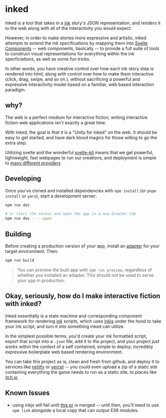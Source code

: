 # inked
Inked is a tool that takes in a [ink](https://www.inklestudios.com/ink/) story's JSON representation, and renders it to the web along with all of the interactivity you would expect. 

However, in order to make stories more expressive and artistic, inked attempts to extend the ink specifications by mapping them into [Svelte Components](https://svelte.dev) -- web components, basically -- to provide a full suite of tools to construct visual representations for everything within the ink specficiations, as well as some fun tricks. 

In other words, you have creative control over how each ink story step is rendered into html, along with control over how to make them interactive (click, drag, swipe, and so on.), without sacrificing a powerful and expressive interactivity model based on a familiar, web based interaction paradigm.

## why?
The web is a perfect medium for interactive fiction; writing interactive fiction web applications isn't exactly a great time. 

With inked, the goal is that it is a "Unity for inked" on the web.  It should be easy to get started, and have dark blood magics for those willing to go the extra step.  

Utilizing svelte and the wonderful [svelte-kit](https://kit.svelte.dev) means that we get powerful, lightweight, fast webpages to run our creations, and deployment is simple to [many different providers](https://kit.svelte.dev/docs#adapters)

## Developing 

Once you've cloned and installed dependencies with `npm install` (or `pnpm install` or `yarn`), start a development server:

```bash
npm run dev

# or start the server and open the app in a new browser tab
npm run dev -- --open
```

## Building

Before creating a production version of your app, install an [adapter](https://kit.svelte.dev/docs#adapters) for your target environment. Then:

```bash
npm run build
```

> You can preview the built app with `npm run preview`, regardless of whether you installed an adapter. This should _not_ be used to serve your app in production.

## Okay, seriously, how do I make interactive fiction with inked?

Inked essentially is a state machine and corresponding component framework for rendering [ink](https://www.inklestudios.com/ink/) scripts, which uses [inkjs]() under the hood to take your ink script, and turn it into something inked can utilize. 

In the simplest possible terms, you'd create your ink formatted script, export that script into a `.json` file, add it to the project, and your project *just works* within the context of a self contained, simple to deploy, incredibly expressive boilerplate web based rendering environment. 

You can take this project as is, clean and fresh from github, and deploy it to services like [netlify](https://netlify.com) or [vercel](https://netlify.com) -- you could even upload a zip of a static site containing everything the game needs to run as a static site, to places like [itch.io](https://itch.io)


## Known Issues
- using inkjs will fail until [this pr](https://github.com/y-lohse/inkjs/pull/903) is merged -- until then, you'll need to use `npm link` alongside a local copy that can output ES6 modules. 

